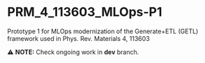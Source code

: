 # PRM_4_113603_MLOps-P1
Prototype 1 for MLOps modernization of the Generate+ETL (GETL) framework used in Phys. Rev. Materials 4, 113603

⚠️ **NOTE:** Check ongoing work in **dev** branch.
